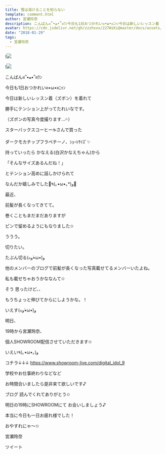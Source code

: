 ```yaml
---
title: 雪は溶けることを知らない
template: comment.html
author: 宮瀬玲奈
description: こんばんฅ՞•ﻌ•՞ฅﾜﾝ今日も1日おつかれいฅ•ω•ฅﾆｬﾝ今日は新しいレッスン着（ズボン）を着れて勝手にテンション上がってたれいなです。（ズボンの写真今度撮り...
avatar: https://cdn.jsdelivr.net/gh/zzzhxxx/227WiKi@master/docs/assets/photo/avatar/reina.jpg
date: "2018-01-29"
tags:
  - 宮瀬玲奈
---
```


!![](https://cdn.jsdelivr.net/gh/227WiKi/227WiKi-image@master/blog-image/reina-2018-01-29_1.jpg)

!![](https://cdn.jsdelivr.net/gh/227WiKi/227WiKi-image@master/blog-image/reina-2018-01-29_2.jpg)



  こんばんฅ՞•ﻌ•՞ฅﾜﾝ



今日も1日おつかれいฅ•ω•ฅﾆｬﾝ
















今日は新しいレッスン着（ズボン）を着れて

勝手にテンション上がってたれいなです。



（ズボンの写真今度撮ります...💦）
















スターバックスコーヒー☕️さんで買った

ダークモカチップフラペチーノ、ｼｮｰﾄｻｲｽﾞ✨






持っていったら
かなえる(白沢かなえちゃん)から


「そんなサイズあるんだね！」



とテンション高めに話しかけられて


なんだか嬉しみでした🌟٩(｡•ω•｡*)و🌟













最近、





前髪が長くなってきてて。


巻くこともまだまだありますが

ピンで留めるようにもなりました✩





ううう。



切りたい。





たぶん切る(๑و•̀ω•́)و







他のメンバーのブログで前髪が長くなった写真載せてるメンバーいたよね。


私も載せちゃおうかななんて✩




そう
思ったけど、、





もうちょっと伸びてからにしようかな。！






いえす(๑و•̀ω•́)و



















明日、



19時から宮瀬玲奈、

個人SHOWROOM配信させていただきます✩


いえい٩(｡•ω•｡)و





コチラ↓↓↓
https://www.showroom-live.com/digital_idol_9




学校やお仕事終わりなどなど

お時間合いましたら是非来て欲しいです♪








ブログ
読んでくれてありがとう✩




明日の19時にSHOWROOMにて
お会いしましょう♪


本当に今日も一日お疲れ様でした！


おやすれにゃ～✩



宮瀬玲奈


ツイート



